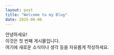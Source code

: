 ```yaml
---
layout: post
title: "Welcome to my Blog"
date: 2025-06-06
---
```


안녕하세요!  
이것은 첫 번째 게시물입니다.  
여기에 새로운 소식이나 생각 등을 자유롭게 작성하세요.
